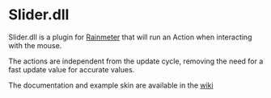 Slider.dll
===

Slider.dll is a plugin for [Rainmeter](http://www.rainmeter.net) that will run an Action when interacting with the mouse.

The actions are independent from the update cycle, removing the need for a fast update value for accurate values.

The documentation and example skin are available in the [wiki](https://github.com/NighthawkSLO/Slider.dll/wiki/Documentation)
